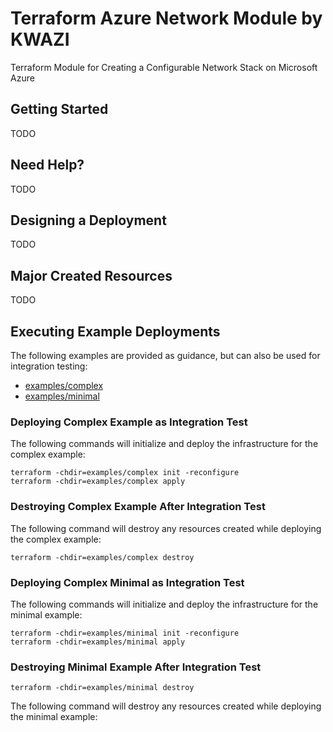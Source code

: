 # Terraform Azure Network Module by KWAZI

Terraform Module for Creating a Configurable Network Stack on Microsoft Azure

## Getting Started

TODO

## Need Help?

TODO

## Designing a Deployment

TODO

## Major Created Resources

TODO

## Executing Example Deployments

The following examples are provided as guidance, but can also be used for integration testing:

* [examples/complex](examples/complex/main.tf)
* [examples/minimal](examples/minimal/main.tf)

### Deploying Complex Example as Integration Test

The following commands will initialize and deploy the infrastructure for the complex example:

```SHELL
terraform -chdir=examples/complex init -reconfigure
terraform -chdir=examples/complex apply
```

### Destroying Complex Example After Integration Test

The following command will destroy any resources created while deploying the complex example:

```SHELL
terraform -chdir=examples/complex destroy
```

### Deploying Complex Minimal as Integration Test

The following commands will initialize and deploy the infrastructure for the minimal example:

```SHELL
terraform -chdir=examples/minimal init -reconfigure
terraform -chdir=examples/minimal apply
```

### Destroying Minimal Example After Integration Test

```SHELL
terraform -chdir=examples/minimal destroy
```

The following command will destroy any resources created while deploying the minimal example:
